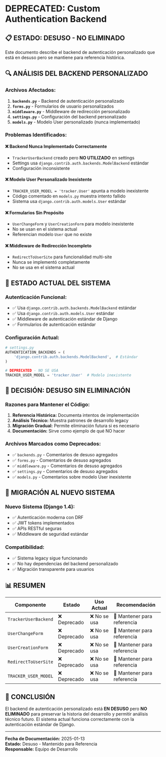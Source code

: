 # DEPRECATED: Custom Authentication Backend

## 📋 **ESTADO: DESUSO - NO ELIMINADO**

Este documento describe el backend de autenticación personalizado que está en desuso pero se mantiene para referencia histórica.

## 🔍 **ANÁLISIS DEL BACKEND PERSONALIZADO**

### **Archivos Afectados:**

1. **`backends.py`** - Backend de autenticación personalizado
2. **`forms.py`** - Formularios de usuario personalizados  
3. **`middleware.py`** - Middleware de redirección personalizado
4. **`settings.py`** - Configuración del backend personalizado
5. **`models.py`** - Modelo User personalizado (nunca implementado)

### **Problemas Identificados:**

#### ❌ **Backend Nunca Implementado Correctamente**
- `TrackerUserBackend` creado pero **NO UTILIZADO** en settings
- Settings usa `django.contrib.auth.backends.ModelBackend` estándar
- Configuración inconsistente

#### ❌ **Modelo User Personalizado Inexistente**
- `TRACKER_USER_MODEL = 'tracker.User'` apunta a modelo inexistente
- Código comentado en `models.py` muestra intento fallido
- Sistema usa `django.contrib.auth.models.User` estándar

#### ❌ **Formularios Sin Propósito**
- `UserChangeForm` y `UserCreationForm` para modelo inexistente
- No se usan en el sistema actual
- Referencian modelo `User` que no existe

#### ❌ **Middleware de Redirección Incompleto**
- `RedirectToUserSite` para funcionalidad multi-site
- Nunca se implementó completamente
- No se usa en el sistema actual

## 🎯 **ESTADO ACTUAL DEL SISTEMA**

### **Autenticación Funcional:**
- ✅ Usa `django.contrib.auth.backends.ModelBackend` estándar
- ✅ Usa `django.contrib.auth.models.User` estándar
- ✅ Middleware de autenticación estándar de Django
- ✅ Formularios de autenticación estándar

### **Configuración Actual:**
```python
# settings.py
AUTHENTICATION_BACKENDS = (
    'django.contrib.auth.backends.ModelBackend',  # Estándar
)

# DEPRECATED - NO SE USA
TRACKER_USER_MODEL = 'tracker.User'  # Modelo inexistente
```

## 📝 **DECISIÓN: DESUSO SIN ELIMINACIÓN**

### **Razones para Mantener el Código:**

1. **Referencia Histórica:** Documenta intentos de implementación
2. **Análisis Técnico:** Muestra patrones de desarrollo legacy
3. **Migración Gradual:** Permite eliminación futura si es necesario
4. **Documentación:** Sirve como ejemplo de qué NO hacer

### **Archivos Marcados como Deprecados:**

- ✅ `backends.py` - Comentarios de desuso agregados
- ✅ `forms.py` - Comentarios de desuso agregados  
- ✅ `middleware.py` - Comentarios de desuso agregados
- ✅ `settings.py` - Comentarios de desuso agregados
- ✅ `models.py` - Comentarios sobre modelo User inexistente

## 🔄 **MIGRACIÓN AL NUEVO SISTEMA**

### **Nuevo Sistema (Django 1.4):**
- ✅ Autenticación moderna con DRF
- ✅ JWT tokens implementados
- ✅ APIs RESTful seguras
- ✅ Middleware de seguridad estándar

### **Compatibilidad:**
- ✅ Sistema legacy sigue funcionando
- ✅ No hay dependencias del backend personalizado
- ✅ Migración transparente para usuarios

## 📊 **RESUMEN**

| Componente | Estado | Uso Actual | Recomendación |
|------------|--------|------------|---------------|
| `TrackerUserBackend` | ❌ Deprecado | ❌ No se usa | 🔄 Mantener para referencia |
| `UserChangeForm` | ❌ Deprecado | ❌ No se usa | 🔄 Mantener para referencia |
| `UserCreationForm` | ❌ Deprecado | ❌ No se usa | 🔄 Mantener para referencia |
| `RedirectToUserSite` | ❌ Deprecado | ❌ No se usa | 🔄 Mantener para referencia |
| `TRACKER_USER_MODEL` | ❌ Deprecado | ❌ No se usa | 🔄 Mantener para referencia |

## 🎯 **CONCLUSIÓN**

El backend de autenticación personalizado está **EN DESUSO** pero **NO ELIMINADO** para preservar la historia del desarrollo y permitir análisis técnico futuro. El sistema actual funciona correctamente con la autenticación estándar de Django.

---

**Fecha de Documentación:** 2025-01-13  
**Estado:** Desuso - Mantenido para Referencia  
**Responsable:** Equipo de Desarrollo 